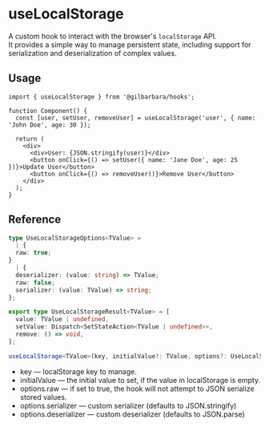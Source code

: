 # useLocalStorage

A custom hook to interact with the browser's `localStorage` API.  
It provides a simple way to manage persistent state, including support for serialization and deserialization of complex values.

## Usage

```tsx
import { useLocalStorage } from '@gilbarbara/hooks';

function Component() {
  const [user, setUser, removeUser] = useLocalStorage('user', { name: 'John Doe', age: 30 });

  return (
    <div>
      <div>User: {JSON.stringify(user)}</div>
      <button onClick={() => setUser({ name: 'Jane Doe', age: 25 })}>Update User</button>
      <button onClick={() => removeUser()}>Remove User</button>
    </div>
  );
}
```

## Reference

```typescript
type UseLocalStorageOptions<TValue> =
  | {
  raw: true;
}
  | {
  deserializer: (value: string) => TValue;
  raw: false;
  serializer: (value: TValue) => string;
};

export type UseLocalStorageResult<TValue> = [
  value: TValue | undefined,
  setValue: Dispatch<SetStateAction<TValue | undefined>>,
  remove: () => void,
];

useLocalStorage<TValue>(key, initialValue?: TValue, options?: UseLocalStorageOptions<TValue>): UseLocalStorageResult;
```

- key — localStorage key to manage.
- initialValue — the initial value to set, if the value in localStorage is empty.
- options.raw — if set to true, the hook will not attempt to JSON serialize stored values.
- options.serializer — custom serializer (defaults to JSON.stringify)
- options.deserializer — custom deserializer (defaults to JSON.parse)
